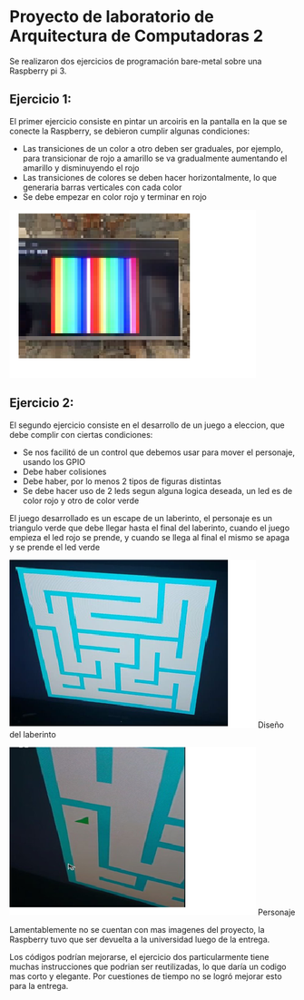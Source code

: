 # Proyecto de laboratorio de Arquitectura de Computadoras 2

Se realizaron dos ejercicios de programación bare-metal sobre una Raspberry pi 3.

## Ejercicio 1:

El primer ejercicio consiste en pintar un arcoiris en la pantalla en la que se conecte la Raspberry, se debieron cumplir algunas condiciones:
* Las transiciones de un color a otro deben ser graduales, por ejemplo, para transicionar de rojo a amarillo se va gradualmente aumentando el amarillo y disminuyendo el rojo
* Las transiciones de colores se deben hacer horizontalmente, lo que generaria barras verticales con cada color
* Se debe empezar en color rojo y terminar en rojo

![arcoiris](https://github.com/AgusZanini/ArquitecturaDeComputadoras/blob/master/imagenes/arcoiris.png)

## Ejercicio 2:

El segundo ejercicio consiste en el desarrollo de un juego a eleccion, que debe complir con ciertas condiciones:
* Se nos facilitó de un control que debemos usar para mover el personaje, usando los GPIO
* Debe haber colisiones
* Debe haber, por lo menos 2 tipos de figuras distintas
* Se debe hacer uso de 2 leds segun alguna logica deseada, un led es de color rojo y otro de color verde

El juego desarrollado es un escape de un laberinto, el personaje es un triangulo verde que debe llegar hasta el final del laberinto, cuando el juego empieza el led rojo se prende, y cuando se llega al final el mismo se apaga y se prende el led verde

![laberinto](https://github.com/AgusZanini/ArquitecturaDeComputadoras/blob/master/imagenes/laberinto.png)
Diseño del laberinto

![personaje](https://github.com/AgusZanini/ArquitecturaDeComputadoras/blob/master/imagenes/personaje.png)
Personaje

Lamentablemente no se cuentan con mas imagenes del proyecto, la Raspberry tuvo que ser devuelta a la universidad luego de la entrega.

Los códigos podrían mejorarse, el ejercicio dos particularmente tiene muchas instrucciones que podrian ser reutilizadas, lo que daría un codigo mas corto y elegante. Por cuestiones de tiempo no se logró mejorar esto para la entrega.
